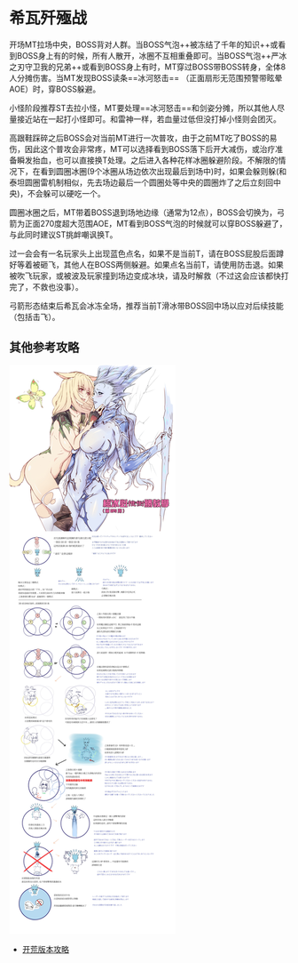 # 希瓦歼殛战

开场<Role name="tank" />MT拉场中央，BOSS背对人群。当BOSS气泡++被冻结了千年的知识++或看到BOSS身上有<Status :id="527" name="冰霜之杖" />的时候，所有人散开，冰圈不互相重叠即可。当BOSS气泡++严冰之刃守卫我的兄弟++或看到BOSS身上有<Status :id="526" name="冰霜之剑" />时，MT穿过BOSS带BOSS转身，全体8人分摊伤害。当MT发现BOSS读条==冰河怒击== （正面扇形无范围预警带眩晕AOE）时，穿BOSS躲避。

小怪阶段推荐ST去拉小怪，MT要处理==冰河怒击==和剑姿分摊，所以其他人尽量接近站在一起打小怪即可。和雷神一样，若血量过低但没打掉小怪则会团灭。

高跟鞋踩碎之后BOSS会对当前MT进行一次普攻，由于之前MT吃了BOSS的易伤，因此这个普攻会非常疼，<Role name="tank" />MT可以选择看到BOSS落下后开大减伤，或<Role name="healer" />治疗准备瞬发抬血，也可以直接换T处理。之后进入各种花样冰圈躲避阶段。不解限的情况下，在看到圆圈冰圈(9个冰圈从场边依次出现最后到场中)时，如果会躲则躲(和泰坦圆圈雷机制相似，先去场边最后一个圆圈处等中央的圆圈炸了之后立刻回中央)，不会躲可以硬吃一个。

圆圈冰圈之后，<Role name="tank" />MT带着BOSS退到场地边缘（通常为12点），BOSS会切换为<Status :id="528" name="冰霜之弓" />，弓箭为正面270度超大范围AOE，<Role name="tank" />MT看到BOSS气泡的时候就可以穿BOSS躲避了，与此同时建议<Role name="tank" />ST挑衅嘲讽换T。

过一会会有一名玩家头上出现蓝色点名，如果不是当前T，<Role name="healer" /><Role name="dps" />请在BOSS屁股后面蹲好等着被砸飞，其他人在BOSS两侧躲避。如果点名当前T，请使用<Action name="亲疏自行" />防击退。如果被吹飞玩家，或被波及玩家撞到场边变成冰块，请及时解救（不过这会应该都快打完了，不救也没事）。

弓箭形态结束后希瓦会冰冻全场，推荐<Role name="healer" /><Role name="dps" />当前T滑冰带BOSS回中场以应对后续技能（包括击飞）。

## 其他参考攻略

<img src="./duty.assets/80.jpg" />

* [开荒版本攻略](http://games.sina.com.cn/o/z/ff14/2015-03-12/1047607770.shtml)